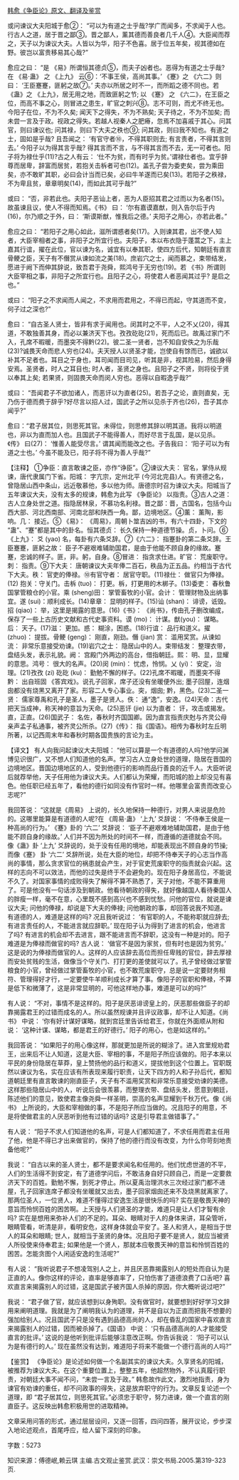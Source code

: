 [韩愈《争臣论》原文、翻译及鉴赏](https://www.vrrw.net/wx/14103.html)

或问谏议大夫阳城于愈②： “可以为有道之士乎哉?学广而闻多，不求闻于人也。行古人之道，居于晋之鄙③。晋之鄙人，薰其德而善良者几千人④。大臣闻而荐之，天子以为谏议大夫。人皆以为华，阳子不色喜。居于位五年矣，视其德如在野。彼岂以富贵移易其心哉?”

愈应之曰： “是 《易》所谓恒其德贞⑤，而夫子凶者也。恶得为有道之士乎哉? 在 《易·蛊》 之 《上九》 云⑥：‘不事王侯，高尚其事。’ 《蹇》之 《六二》则曰： ‘王臣蹇蹇，匪躬之故⑦。’ 夫亦以所居之时不一，而所蹈之德不同也。若 《蛊》之 《上九》，居无用之地，而致匪躬之节; 以 《蹇》 之 《六二》，在王臣之位，而高不事之心，则冒进之患生，旷官之刺兴⑧。志不可则，而尤不终无也。今阳子在位，不为不久矣; 闻天下之得失，不为不熟矣; 天子待之，不为不加矣; 而未尝一言及于政。视政之得失。若越人视秦人之肥瘠，忽焉不加喜戚于其心。问其官，则曰谏议也; 问其禄，则曰下大夫之秩也⑨; 问其政，则曰我不知也。有道之士，固如是乎哉? 且吾闻之： ‘有官守者⑩，不得其职则去; 有言责者，不得其言则去。’ 今阳子以为得其言乎哉? 得其言而不言，与不得其言而不去，无一可者也。阳子将为禄仕乎(11)?古之人有云： ‘仕不为贫，而有时乎为贫。’谓禄仕者也。宜乎辞尊而居卑，辞富而居贫，若抱关击柝者可也(12)。盖孔子尝为委吏矣，尝为乘田矣，亦不敢旷其职，必曰会计当而已矣，必曰牛羊遂而已矣(13)。若阳子之秩禄，不为卑且贫，章章明矣(14)，而如此其可乎哉?”

或曰： “否，非若此也。夫阳子恶讪上者，恶为人臣招其君之过而以为名者(15)。故虽谏且议，使人不得而知焉。《书》 曰： ‘尔有嘉谟嘉猷，则入告尔后于内(16)，尔乃顺之于外，曰： ‘斯谟斯猷，惟我后之德。’ 夫阳子之用心，亦若此者。”

愈应之曰： “若阳子之用心如此，滋所谓惑者矣(17)。入则谏其君，出不使人知者，大臣宰相者之事，非阳子之所宜行也。夫阳子，本以布衣隐于蓬蒿之下，主上嘉其行谊，擢在此位，官以谏为名，诚宜有以奉其职，使四方后代，知朝廷有直言骨鲠之臣，天子有不僭赏从谏如流之美(18)。庶岩穴之士，闻而慕之，束带结发，愿进于阙下而伸其辞说，致吾君于尧舜，熙鸿号于无穷也(19)。若 《书》所谓则大臣宰相之事，非阳子之所宜行也。且阳子之心，将使君人者恶闻其过乎? 是启之也。”

或曰： “阳子之不求闻而人闻之，不求用而君用之，不得已而起，守其道而不变，何子过之深也?”

愈曰： “自古圣人贤士，皆非有求于闻用也。闵其时之不平，人之不乂(20)，得其道，不敢独善其身，而必以兼济天下也。孜孜矻矻(21)，死而后已。故禹过家门不入，孔席不暇暖，而墨突不得黔(22)。彼二圣一贤者，岂不知自安佚之为乐哉(23)?诚畏天命而悲人穷也(24)。夫天授人以贤圣才能，岂使自有馀而已，诚欲以补其不足者也。耳目之于身也，耳司闻而目司见，听其是非，视其险易，然后身得安焉。圣贤者，时人之耳目也; 时人者，圣贤之身也。且阳子之不贤，则将役于贤以奉其上矣; 若果贤，则固畏天命而闵人穷也。恶得以自暇逸乎哉?”

或曰： “吾闻君子不欲加诸人，而恶讦以为直者(25)。若吾子之论，直则直矣，无乃伤于德而费于辞乎?好尽言以招人过，国武子之所以见杀于齐也(26)，吾子其亦闻乎?”

愈曰：“君子居其位，则思死其官。未得位，则思修其辞以明其道。我将以明道也，非以为直而加人也。且国武子不能得善人，而好尽言于乱国，是以见杀。《传》 曰(27)： ‘惟善人能受尽言。’ 谓其闻而能改之也。子告我曰： ‘阳子可以为有道之士也。’ 今虽不能及已，阳子将不得为善人乎哉?”



【注释】 ①争臣：直言敢谏之臣，亦作“诤臣”。②谏议大夫： 官名，掌侍从规谏，唐代隶属门下省。阳城： 字亢宗，定州北平 (今河北完县)人。有贤德之名，曾隐居山西中条山，远近敬慕他，多以他为师。唐德宗时召为谏议大夫。阳城当了五年谏议大夫，没有太多的规谏，韩愈为此写 《争臣论》 以指责。③古人之道： 古人立身处世之道。指隐居林泉，不慕功名利禄。晋之鄙：晋，古国名，包括今山西大部、河北西南部、河南北部和陕西一角。鄙，边境地区。④薰： 薰陶，影响。几： 接近。⑤ 《易》： 《周易》，周朝卜筮吉凶的书，有六十四卦，下文的 “蛊”、“蹇”都是其中的卦名。恒其德贞： 长久保持一种道德节操。贞，卜问。⑥《上九》： 爻 (yao) 名，每卦有六条爻辞。⑦《六二》： 指蹇卦的第二条爻辞。王臣蹇蹇，匪躬之故： 臣子不避艰难辅助国君，是由于他能不顾自身的缘故。蹇蹇，忠诚的样子。匪，非。躬，自身。⑧冒进： 指贪求仕进。旷官： 荒废职守。刺： 指责。⑨下大夫： 唐朝谏议大夫年俸二百石，秩品为正五品。约相当于古代下大夫。秩： 官吏的俸禄。⑩有官守者： 居官守职。(11)禄仕： 做官只为俸禄。(12) 抱关：守关门。击柝 (tuo)： 打更。柝，打更用的木梆子。(13)委吏： 春秋鲁国掌管粮仓的小官。乘 (sheng)田： 掌管畜牧的小官。会计： 管理财物及出纳事宜。遂 (sui)：顺利成长。(14)章章： 显明的样子。(15)讪 (shan)： 诽谤，诋毁。招 (qiao)： 举，这里是揭露的意思。(16)《书》： 《尚书》，传由孔子删改编成，保存了一些上古历史文献和古代史事资料。谟 (mo)： 计谋。猷(you)： 谋略。后： 天子。(17)滋： 更加。惑： 糊涂，困惑。(18)行谊： 品行和道义。擢(zhuo)： 提拔。骨鲠 (geng)： 刚直，刚劲。僭 (jian) 赏： 滥用奖赏。从谏如流： 非常乐意接受劝谏。(19)岩穴之士： 隐居山中的人。束带结发： 整理衣带，盘结头发，表示礼貌。阙： 宫殿门外两边的高台，借指朝廷。熙： 明、显，显耀的意思。鸿号： 很大的名声。(20)闵 (min)： 忧虑，怜悯。乂 (yi)： 安定，治理。(21)孜孜 (zi) 矻矻 (ku)： 勤勉不懈的样子。(22)孔席不暇暖，而墨突不得黔： 出自班固 《答宾戏》。说孔子回家，席子还没有坐暖便外出; 墨子回屋，连烟囱都没有烧黑又离开了家。形容二人专心事业。突，烟囱; 黔，黑色。(23)二圣一贤： 儒家尊禹和孔子是圣人，墨子是贤人。佚： 通“逸”，安逸。(24)天命：古代把天当成神，称天神的意旨为天命。(25)恶讦 (jie) 以为直者： 讦，攻击或揭发。直，正直。(26)国武子： 名佐，春秋时齐国国卿。因为直言指责庆尅与齐灵公母亲声孟子私通事，被齐灵公所杀。(27)《传》： 指《国语》。相传为春秋时左丘明所著，以记西周末年和春秋时期各国贵族的言论为主。

【译文】 有人向我问起谏议大夫阳城： “他可以算是一个有道德的人吗?他学问渊博见识很广，又不想人们知道他的名声。学习古人立身处世的道理，隐居在晋国的边境地区。晋国边境地区的人，受到他德行的影响而品行善良的近千人。大臣听说后就荐举他，天子任用他为谏议大夫。人们都认为荣耀，而阳城的脸上却没见有喜色。他任职已经五年了，看他的德行如同没有作官时一样。他哪里会富贵而改变心志呢?”

我回答说： “这就是《周易》 上说的，长久地保持一种德行，对男人来说是危险的。这哪里能算是有道德的人呢?在 《周易·蛊》 ‘上九’ 爻辞说： ‘不侍奉王侯是一种高尚的行为。’ 《蹇》卦的 ‘六二’ 爻辞说： ‘臣子不避艰难地辅助国君，是由于他能不顾自身的缘故。’ 人们并不因为所处的时间不一样，而遵循的道德就会不同。像《蛊》卦 ‘上九’ 爻辞说的，处于没有任用的境地，却能表现出不顾自身的节操; 而像《蹇》 卦 ‘六二’ 爻辞所说，处在大臣的地位，却把不侍奉天子的心志当作高尚的事情，那么贪求官位的祸患就会产生，对于官吏荒废职守的指责就会兴起。这样的志向不可以效法，而他的过失是终于不会避免的。现在阳子身居高位，不能说不久了。对国家事情的成败得失了解得不算不熟悉了，天子对他，不能不算重用了。可是他没有一句话涉及到朝政。他看待朝政的得失，就好像越国人看待秦国人的胖瘦一样，毫不在意，心里既不感到高兴也不感到忧愁。问他的官位，就说是谏议大夫; 问他的俸禄，却说是下大夫的俸禄; 问他朝政的事，却回答说我不知道。有道德的人，难道是这样的吗? 况且我听说过： ‘有官职的人，不能称职就应辞去; 有进言责任的人，不能进言就应辞职。’ 现在阳子认为得到了进言的机会，他进言了吗? 有进言的机会却不去进言，跟不能进言而不辞职，这没有一种是对的。阳子难道是为俸禄而做官的吗? 古人说： ‘做官不是因为家贫，但有时也是因为贫穷。’ 这是说的为俸禄而做官的人。这样的人应该辞去高位而担任卑贱的官位，辞去厚禄而安处贫贱的生活，做像当个守关门、打打更的差使就可以了。孔子曾经做过掌管粮食的小官，曾经做过掌管畜牧的小官，也不敢荒废职守，总是说一定要财务相符、管理得好才行，一定要使牛羊顺利成长才算了事。像阳子的官职和俸禄，不算是低下和微薄了，这是非常显明的，可他这样地办事，难道是可以的吗?”

有人说： “不对，事情不是这样的。阳子是厌恶诽谤皇上的，厌恶那些做臣子的却靠揭露君王的过错而成名的人。所以虽然规谏并且评议政事，却不让人知道。《尚书》 中说： ‘你有好计谋好谋略，就到宫廷里告诉给君王，你就在外面顺从附和说： ‘这种计谋、谋略，都是君王的好德行。’ 阳子的用心，也是如这样的。”

我回答说： “如果阳子的用心像这样，那就更加是所说的糊涂了。进入宫里规劝君王，出来后不让人知道，这是大臣、宰相的事，不是阳子所应该做的。阳子本来以平民的身份隐居在草莽，皇上赞扬他的品行和道义，提拔他到这个位置上。官职既然以谏议为名，实在应该有所表现来履行职责，让天下四方的人和子孙后代，都知道朝廷里有直言敢谏的刚直臣子，天子有不滥用奖赏和非常乐意接受劝谏的美德。这样那些隐居山中的人，听说后会很羡慕，而整理衣带、盘结头发，愿意到朝廷，陈述他们的意见，致使君主像尧舜一样圣明，崇高的名声显耀到千秋万代。像《尚书》 上所说的，大臣和宰相做的事，不是阳子所应当做的。况且阳子的用意，不是将使做君主的人厌恶听到他有过错的话吗? 这是引导君主做错事了。”

有人说： “阳子不求人们知道他的名声，可是人们都知道了，不求任用而君主任用了他，他是不得已才出来做官的，保持了他的德行而没有改变，为什么你苛刻地责备他呢?”

我说： “自古以来的圣人贤士，都不是要求闻名和任用的。他们忧虑世道的不平，人们的生活得不到安定，有了道德学问后，不敢洁身自好只顾自己，而是一定要救济天下的百姓。勤勉不懈，到死才停止。所以夏禹治理洪水三次经过家门都不进屋，孔子回家连席子都没有坐暖就又出去，墨子回家烟囱还来不及烧黑就离家了。那两位圣人，一位贤人，难道不懂得过安逸生活是很快乐的吗? 实在是敬畏天神的意旨而怜悯百姓的困苦啊。上天授与人们贤圣的才能，难道只是让人们才智有余吗? 实在是想用来弥补人们的不足的。耳朵、眼睛对于人的身体来讲，耳朵管听，眼睛管看，听清是非，看明安危，这样身体就会平安了。圣人和贤人，是相当于世人的耳朵和眼睛; 世人，就相当于圣贤的身体。况且阳子要不是贤人，就应当被贤人所役使来侍奉君主; 如果他是一个贤人，那就本应敬畏天神的意旨和怜悯百姓的困苦。怎能贪图个人闲适安逸的生活呢?”

有人说： “我听说君子不想凌驾别人之上，并且厌恶靠揭露别人的短处而自认为是正直的人。像你这样的评论，直率是够直率了，只怕伤害了道德浪费了口舌吧? 喜欢直言来揭露别人的过错，这是国武子被齐国人杀掉的原因，你大概听说过吧?”

我说： “君子做了官，就应该想到以身殉职。没有做官时，就要想到好好学习文辞用来阐明道理。我就是为了阐明我认为的道理，并不是自以为正直而把我不想要的强加给别人。况且国武子只是没有遇到品德高尚的人，却在昏乱的国家中喜欢直言来揭露别人的过错，因而被杀掉了。《国语》 中说： ‘只有品德高尚的人才能接受直言的批评。’ 这说的是他听到批评后能够注意改正啊。你告诉我说： ‘阳子可以认为是有德行的人。’ 现在虽然没有达到，难道阳子将来不能做一个德行高尚的人吗?”

【鉴赏】 《争臣论》是论述如何做一个名副其实的谏议大夫。久享贤名的阳城，被推荐为谏议大夫。在这个重要位置上，整整五年，他超然物外，不认真履行职责，对朝廷大事不闻不问，“未尝一言及于政。” 韩愈故作此文，激烈地指责，身为谏官有劝谏的重任，却不问政事的得失，这是放弃职守的行为。文章反复论述一个道理，即 “君子居其位，则思死其官。”必须忠于职守，努力进谏，做一个直言的刚直臣子。这反映出韩愈积极用世的进取精神。

文章采用问答的形式，通过层层设问，又逐一回答，四问四答，展开议论，步步深入地论述观点，首尾呼应，给人留下深刻的印象。

字数：5273

知识来源：傅德岷,赖云琪 主编.古文观止鉴赏.武汉：崇文书局.2005.第319-323页.

